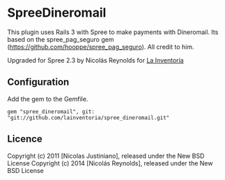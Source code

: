 # SpreeDineromail

This plugin uses Rails 3 with Spree to make payments with Dineromail.
Its based on the spree_pag_seguro gem
(https://github.com/hooppe/spree_pag_seguro). All credit to him.

Upgraded for Spree 2.3 by Nicolás Reynolds for [La
Inventoría](http://lainventoria.com.ar)


## Configuration

Add the gem to the Gemfile.

    gem "spree_dineromail", git: "git://github.com/lainventoria/spree_dineromail.git"


## Licence

Copyright (c) 2011 [Nicolas Justiniano], released under the New BSD License
Copyright (c) 2014 [Nicolás Reynolds], released under the New BSD License

